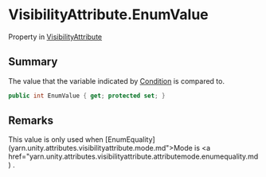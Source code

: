 # VisibilityAttribute.EnumValue

Property in [VisibilityAttribute](/docs/api/csharp/yarn.unity.attributes.visibilityattribute.md)

## Summary


The value that the variable indicated by  [Condition](yarn.unity.attributes.visibilityattribute.condition.md)  is
compared to.


```csharp
public int EnumValue { get; protected set; }
```

## Remarks

This value is only used when  [EnumEquality](yarn.unity.attributes.visibilityattribute.mode.md">Mode</a>  is  <a href="yarn.unity.attributes.visibilityattribute.attributemode.enumequality.md) .

